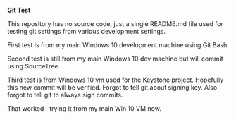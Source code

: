 **Git Test**

This repository has no source code, just a single README.md file used for testing git settings from various development settings.

First test is from my main Windows 10 development machine using Git Bash.

Second test is still from my main Windows 10 dev machine but will commit using SourceTree.

Third test is from Windows 10 vm used for the Keystone project.
Hopefully this new commit will be verified.
Forgot to tell git about signing key.
Also forgot to tell git to always sign commits.

That worked--trying it from my main Win 10 VM now.
